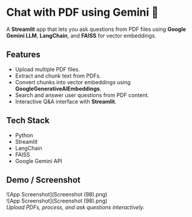 # Chat with PDF using Gemini 💁

A **Streamlit** app that lets you ask questions from PDF files using **Google Gemini LLM**, **LangChain**, and **FAISS** for vector embeddings.

## Features
- Upload multiple PDF files.
- Extract and chunk text from PDFs.
- Convert chunks into vector embeddings using **GoogleGenerativeAIEmbeddings**.
- Search and answer user questions from PDF content.
- Interactive Q&A interface with **Streamlit**.

## Tech Stack
- Python
- Streamlit
- LangChain
- FAISS
- Google Gemini API
## Demo / Screenshot
![App Screenshot](Screenshot (98).png)  
![App Screenshot](Screenshot (98).png)  
*Upload PDFs, process, and ask questions interactively.*

